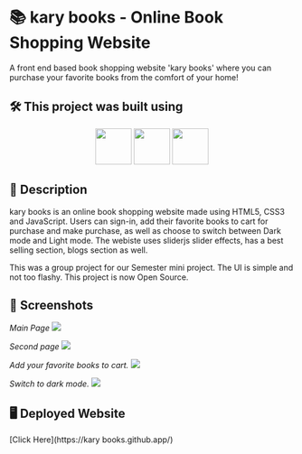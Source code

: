 # 📚 kary books - Online Book Shopping Website

A front end based book shopping website 'kary books' where you can purchase your favorite books from the comfort of your home!

## 🛠️ This project was built using
 
<p align="center">
<img src="https://cdn.jsdelivr.net/gh/devicons/devicon/icons/html5/html5-original-wordmark.svg" style="height: 4rem"/>
<img src="https://cdn.jsdelivr.net/gh/devicons/devicon/icons/css3/css3-original-wordmark.svg" style="height: 4rem"/>
<img src="https://cdn.jsdelivr.net/gh/devicons/devicon/icons/javascript/javascript-plain.svg" style="height: 4rem"/>
</p>

## 📝 Description

kary books is an online book shopping website made using HTML5, CSS3 and JavaScript. Users can sign-in, add their favorite books to cart for purchase and make purchase, as well as choose to switch between Dark mode and Light mode. The webiste uses sliderjs slider effects, has a best selling section, blogs section as well.

This was a group project for our Semester mini project. The UI is simple and not too flashy. This project is now Open Source.

## 📸 Screenshots

<i>Main Page</i>
<img src="./images/main-page-light.png" />

<i>Second page</i>
<img src="./images/books-page.png" />

<i>Add your favorite books to cart.</i>
<img src="./images/add-to-cart.png" />

<i>Switch to dark mode.</i>
<img src="./images/main-home-dark.png" />




## 🖥️ Deployed Website

[Click Here](https://kary books.github.app/)
